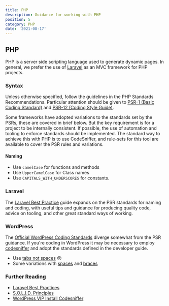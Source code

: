 ```yaml
---
title: PHP
description: Guidance for working with PHP
position: 5
category: PHP
date: '2021-08-17'
---
```


## PHP

PHP is a server side scripting language used to generate dynamic pages.
In general, we prefer the use of [Laravel][laravel] as an MVC framework for PHP projects.

### Syntax

Unless otherwise specified, follow the guidelines in the PHP Standards
Recommendations. Particular attention should be given to
[PSR-1 (Basic Coding Standard)][psr-1] and
[PSR-12 (Coding Style Guide)][psr-12].

Some frameworks have adopted variations to the standards set by the PSRs, these
are covered in brief below. But the key requirement is for a project to be
internally consistent. If possible, the use of automation and tooling to enforce
standards should be implemented. The standard way to achieve this with PHP is to
use CodeSniffer, and rule-sets for this tool are available to cover the PSR rules
and variations.

#### Naming

- Use `camelCase` for functions and methods
- Use `UpperCamelCase` for Class names
- Use `CAPITALS_WITH_UNDERSCORES` for constants.

### Laravel

The [Laravel Best Practice][laravel-best] guide expands on the PSR standards for
naming and coding, with useful tips and guidance for producing quality code,
advice on tooling, and other great standard ways of working.

### WordPress

The [Official WordPress Coding Standards][wp-php] diverge somewhat from the
PSR guidance. If you're coding in WordPress it may be necessary to
employ [codesniffer][code-sniffer] and adopt the standards defined in the developer
guide.

- Use [tabs not spaces](https://developer.wordpress.org/coding-standards/wordpress-coding-standards/php/#indentation) 😥
- Some variations
  with [spaces](https://developer.wordpress.org/coding-standards/wordpress-coding-standards/php/#space-usage)
  and [braces](https://developer.wordpress.org/coding-standards/wordpress-coding-standards/php/#brace-style)

### Further Reading

- [Laravel Best Practices][laravel-best]
- [S.O.L.I.D. Principles][solid]
- [WordPress VIP Install Codesniffer][vip-cs]

[laravel]: https://laravel.com/
[psr-1]: https://www.php-fig.org/psr/psr-1/
[psr-12]: https://www.php-fig.org/psr/psr-12/
[wp-php]: https://developer.wordpress.org/coding-standards/wordpress-coding-standards/php/
[code-sniffer]: https://github.com/squizlabs/PHP_CodeSniffer#installation
[laravel-best]: https://github.com/alexeymezenin/laravel-best-practices
[solid]: https://medium.com/@dhkelmendi/solid-principles-made-easy-67b1246bcdf
[vip-cs]: https://docs.wpvip.com/how-tos/php_codesniffer/
